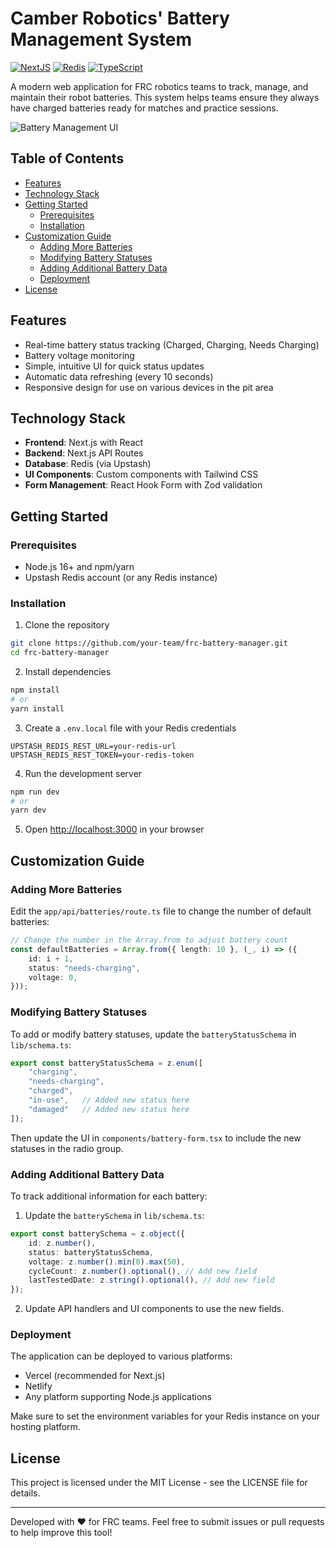 # Camber Robotics' Battery Management System

[![NextJS](https://img.shields.io/badge/Built%20with-Next.js-000000?style=flat-square&logo=next.js)](https://nextjs.org/)
[![Redis](https://img.shields.io/badge/Database-Redis-DC382D?style=flat-square&logo=redis)](https://redis.io/)
[![TypeScript](https://img.shields.io/badge/Language-TypeScript-3178C6?style=flat-square&logo=typescript)](https://www.typescriptlang.org/)

A modern web application for FRC robotics teams to track, manage, and maintain their robot batteries. This system helps teams ensure they always have charged batteries ready for matches and practice sessions.

![Battery Management UI](https://camber-batteries.tajhans.com/preview.png)

## Table of Contents

- [Features](#features)
- [Technology Stack](#technology-stack)
- [Getting Started](#getting-started)
  - [Prerequisites](#prerequisites)
  - [Installation](#installation)
- [Customization Guide](#customization-guide)
  - [Adding More Batteries](#adding-more-batteries)
  - [Modifying Battery Statuses](#modifying-battery-statuses)
  - [Adding Additional Battery Data](#adding-additional-battery-data)
  - [Deployment](#deployment)
- [License](#license)

## Features

- Real-time battery status tracking (Charged, Charging, Needs Charging)
- Battery voltage monitoring
- Simple, intuitive UI for quick status updates
- Automatic data refreshing (every 10 seconds)
- Responsive design for use on various devices in the pit area

## Technology Stack

- **Frontend**: Next.js with React
- **Backend**: Next.js API Routes
- **Database**: Redis (via Upstash)
- **UI Components**: Custom components with Tailwind CSS
- **Form Management**: React Hook Form with Zod validation

## Getting Started

### Prerequisites

- Node.js 16+ and npm/yarn
- Upstash Redis account (or any Redis instance)

### Installation

1. Clone the repository
```bash
git clone https://github.com/your-team/frc-battery-manager.git
cd frc-battery-manager
```

2. Install dependencies
```bash
npm install
# or
yarn install
```

3. Create a `.env.local` file with your Redis credentials
```
UPSTASH_REDIS_REST_URL=your-redis-url
UPSTASH_REDIS_REST_TOKEN=your-redis-token
```

4. Run the development server
```bash
npm run dev
# or
yarn dev
```

5. Open [http://localhost:3000](http://localhost:3000) in your browser

## Customization Guide

### Adding More Batteries

Edit the `app/api/batteries/route.ts` file to change the number of default batteries:

```typescript
// Change the number in the Array.from to adjust battery count
const defaultBatteries = Array.from({ length: 10 }, (_, i) => ({
    id: i + 1,
    status: "needs-charging",
    voltage: 0,
}));
```

### Modifying Battery Statuses

To add or modify battery statuses, update the `batteryStatusSchema` in `lib/schema.ts`:

```typescript
export const batteryStatusSchema = z.enum([
    "charging",
    "needs-charging",
    "charged",
    "in-use",   // Added new status here
    "damaged"   // Added new status here
]);
```

Then update the UI in `components/battery-form.tsx` to include the new statuses in the radio group.

### Adding Additional Battery Data

To track additional information for each battery:

1. Update the `batterySchema` in `lib/schema.ts`:
```typescript
export const batterySchema = z.object({
    id: z.number(),
    status: batteryStatusSchema,
    voltage: z.number().min(0).max(50),
    cycleCount: z.number().optional(), // Add new field
    lastTestedDate: z.string().optional(), // Add new field
});
```

2. Update API handlers and UI components to use the new fields.

### Deployment

The application can be deployed to various platforms:

- Vercel (recommended for Next.js)
- Netlify
- Any platform supporting Node.js applications

Make sure to set the environment variables for your Redis instance on your hosting platform.

## License

This project is licensed under the MIT License - see the LICENSE file for details.

---

Developed with ❤️ for FRC teams. Feel free to submit issues or pull requests to help improve this tool!
